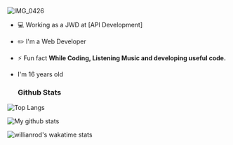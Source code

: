 ![IMG_0426](https://user-images.githubusercontent.com/48949523/94337041-b53c3d00-0011-11eb-9975-3ede5d40aaba.png)

- 💻 Working as a JWD at [API Development]

- ✏️ I'm a Web Developer

- ⚡ Fun fact **While Coding, Listening Music and developing useful code.**

- I'm 16 years old

  ### Github Stats
![Top Langs](https://github-readme-stats.vercel.app/api/top-langs/?username=blackbird-coding&theme=dark&layout=compact)

![My github stats](https://github-readme-stats.vercel.app/api?username=blackbird-coding&show_icons=true&theme=dark&count_private=true)

![willianrod's wakatime stats](https://github-readme-stats.vercel.app/api/wakatime?username=Bla_ckB&theme=dark&layout=compact)
